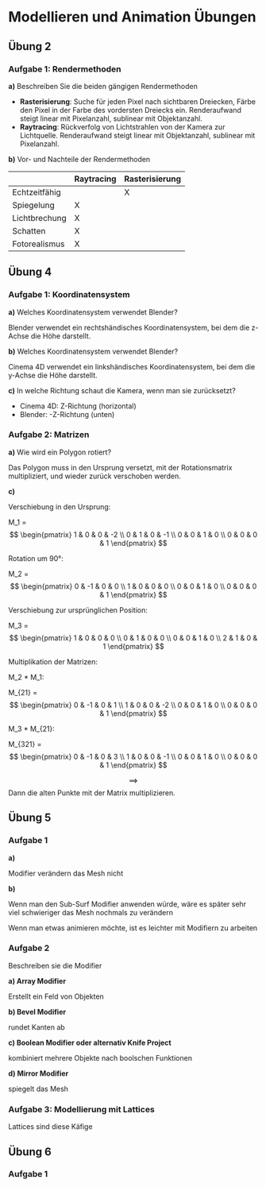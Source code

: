 <script src="https://cdn.mathjax.org/mathjax/latest/MathJax.js?config=TeX-AMS-MML_HTMLorMML" type="text/javascript"></script>

# Modellieren und Animation Übungen

## Übung 2

### Aufgabe 1: Rendermethoden

**a)** Beschreiben Sie die beiden gängigen Rendermethoden

- **Rasterisierung**: Suche für jeden Pixel nach sichtbaren Dreiecken, Färbe den Pixel in der Farbe des vordersten Dreiecks ein. Renderaufwand steigt linear mit Pixelanzahl, sublinear mit Objektanzahl.
- **Raytracing**: Rückverfolg von Lichtstrahlen von der Kamera zur Lichtquelle. Renderaufwand steigt linear mit Objektanzahl, sublinear mit Pixelanzahl.

**b)** Vor- und Nachteile der Rendermethoden

|             |Raytracing|Rasterisierung|
|-------------|----------|--------------|
|Echtzeitfähig|          |X             |
|Spiegelung   |X         |              |
|Lichtbrechung|X         |              |
|Schatten     |X         |              |
|Fotorealismus|X         |              |

## Übung 4

### Aufgabe 1: Koordinatensystem

**a)** Welches Koordinatensystem verwendet Blender?

Blender verwendet ein rechtshändisches Koordinatensystem, bei dem die z-Achse die Höhe darstellt.

**b)** Welches Koordinatensystem verwendet Blender?

Cinema 4D verwendet ein linkshändisches Koordinatensystem, bei dem die y-Achse die Höhe darstellt.

**c)** In welche Richtung schaut die Kamera, wenn man sie zurücksetzt?

- Cinema 4D: Z-Richtung (horizontal)
- Blender: -Z-Richtung (unten)

### Aufgabe 2: Matrizen

**a)** Wie wird ein Polygon rotiert?

Das Polygon muss in den Ursprung versetzt, mit der Rotationsmatrix multipliziert, und wieder zurück verschoben werden.

**c)**

Verschiebung in den Ursprung:

M_1 = $$ \begin{pmatrix} 1 & 0 & 0 & -2 \\ 0 & 1 & 0 & -1 \\ 0 & 0 & 1 & 0 \\ 0 & 0 & 0 & 1 \end{pmatrix} $$

Rotation um 90°:

M_2 = $$ \begin{pmatrix} 0 & -1 & 0 & 0 \\ 1 & 0 & 0 & 0 \\ 0 & 0 & 1 & 0 \\ 0 & 0 & 0 & 1 \end{pmatrix} $$

Verschiebung zur ursprünglichen Position:

M_3 = $$ \begin{pmatrix} 1 & 0 & 0 & 0 \\ 0 & 1 & 0 & 0 \\ 0 & 0 & 1 & 0 \\ 2 & 1 & 0 & 1 \end{pmatrix} $$


Multiplikation der Matrizen:

M_2 * M_1:

M_{21} = $$ \begin{pmatrix} 0 & -1 & 0 & 1 \\ 1 & 0 & 0 & -2 \\ 0 & 0 & 1 & 0 \\ 0 & 0 & 0 & 1 \end{pmatrix} $$

M_3 * M_{21}:

M_{321} = $$ \begin{pmatrix} 0 & -1 & 0 & 3 \\ 1 & 0 & 0 & -1 \\ 0 & 0 & 1 & 0 \\ 0 & 0 & 0 & 1 \end{pmatrix} $$

$$ \implies $$ Dann die alten Punkte mit der Matrix multiplizieren.

## Übung 5

### Aufgabe 1

**a)**

Modifier verändern das Mesh nicht

**b)**

Wenn man den Sub-Surf Modifier anwenden würde, wäre es später sehr viel schwieriger das Mesh nochmals zu verändern

Wenn man etwas animieren möchte, ist es leichter mit Modifiern zu arbeiten

### Aufgabe 2

Beschreiben sie die Modifier

**a) Array Modifier**

Erstellt ein Feld von Objekten

**b) Bevel Modifier**

rundet Kanten ab

**c) Boolean Modifier oder alternativ Knife Project**

kombiniert mehrere Objekte nach boolschen Funktionen

**d) Mirror Modifier**

spiegelt das Mesh

### Aufgabe 3: Modellierung mit Lattices

Lattices sind diese Käfige

## Übung 6

### Aufgabe 1
